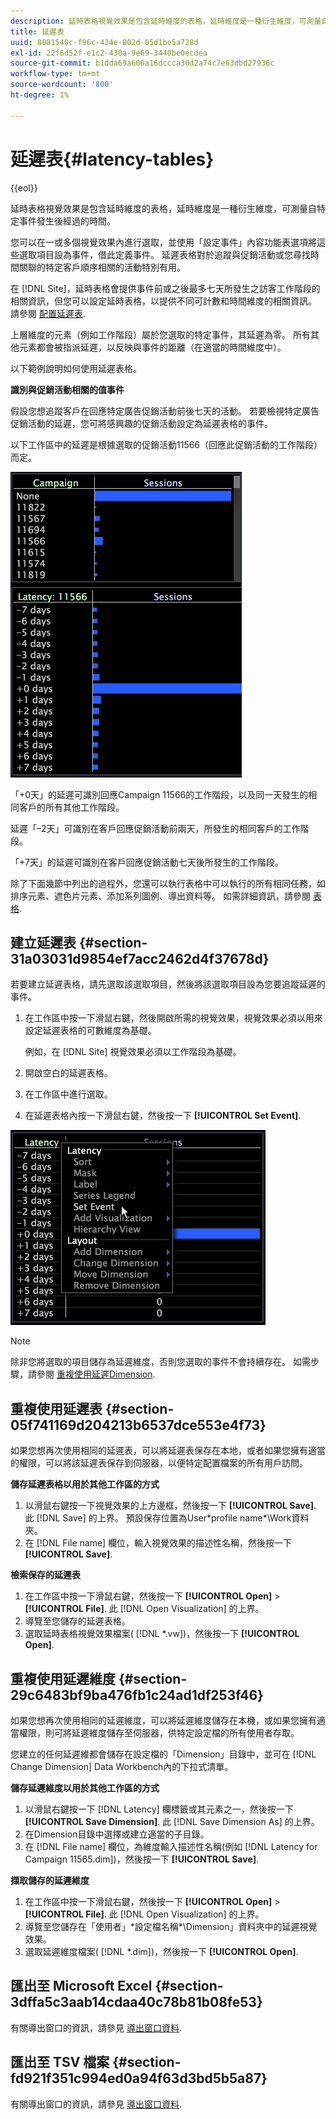 ```yaml
---
description: 延時表格視覺效果是包含延時維度的表格，延時維度是一種衍生維度，可測量自特定事件發生後經過的時間。
title: 延遲表
uuid: 8081540c-f96c-424e-802d-05d1be5a728d
exl-id: 22f6d52f-e1c2-430a-9e69-3440be0ecdea
source-git-commit: b1dda69a606a16dccca30d2a74c7e63dbd27936c
workflow-type: tm+mt
source-wordcount: '800'
ht-degree: 1%

---
```


# 延遲表{#latency-tables}

{{eol}}

延時表格視覺效果是包含延時維度的表格，延時維度是一種衍生維度，可測量自特定事件發生後經過的時間。

您可以在一或多個視覺效果內進行選取，並使用「設定事件」內容功能表選項將這些選取項目設為事件，借此定義事件。 延遲表格對於追蹤與促銷活動或您尋找時間關聯的特定客戶順序相關的活動特別有用。

在 [!DNL Site]，延時表格會提供事件前或之後最多七天所發生之訪客工作階段的相關資訊，但您可以設定延時表格，以提供不同可計數和時間維度的相關資訊。 請參閱 [配置延遲表](../../../home/c-get-started/c-intf-anlys-ftrs/c-config-ltcy-tbls/c-config-ltcy-tbls.md#concept-7175c3defec64556994f0dfcccb7d15c).

上層維度的元素（例如工作階段）屬於您選取的特定事件，其延遲為零。 所有其他元素都會被指派延遲，以反映與事件的距離（在適當的時間維度中）。

以下範例說明如何使用延遲表格。

**識別與促銷活動相關的值事件**

假設您想追蹤客戶在回應特定廣告促銷活動前後七天的活動。 若要檢視特定廣告促銷活動的延遲，您可將感興趣的促銷活動設定為延遲表格的事件。

以下工作區中的延遲是根據選取的促銷活動11566（回應此促銷活動的工作階段）而定。

![](assets/vis_Latency.png)

「+0天」的延遲可識別回應Campaign 11566的工作階段，以及同一天發生的相同客戶的所有其他工作階段。

延遲「–2天」可識別在客戶回應促銷活動前兩天，所發生的相同客戶的工作階段。

「+7天」的延遲可識別在客戶回應促銷活動七天後所發生的工作階段。

除了下面幾節中列出的過程外，您還可以執行表格中可以執行的所有相同任務，如排序元素、遮色片元素、添加系列圖例、導出資料等。 如需詳細資訊，請參閱 [表格](../../../home/c-get-started/c-analysis-vis/c-tables/c-tables.md#concept-c632cb8ad9724f90ac5c294d52ae667f).

## 建立延遲表 {#section-31a03031d9854ef7acc2462d4f37678d}

若要建立延遲表格，請先選取該選取項目，然後將該選取項目設為您要追蹤延遲的事件。

1. 在工作區中按一下滑鼠右鍵，然後開啟所需的視覺效果，視覺效果必須以用來設定延遲表格的可數維度為基礎。

   例如，在 [!DNL Site] 視覺效果必須以工作階段為基礎。

1. 開啟空白的延遲表格。
1. 在工作區中進行選取。
1. 在延遲表格內按一下滑鼠右鍵，然後按一下 **[!UICONTROL Set Event]**.

![](assets/vis_Latency_SetEvent.png)

>[!NOTE]
>
>除非您將選取的項目儲存為延遲維度，否則您選取的事件不會持續存在。 如需步驟，請參閱 [重複使用延遲Dimension](../../../home/c-get-started/c-analysis-vis/c-lat-tbls.md#section-29c6483bf9ba476fb1c24ad1df253f46).

## 重複使用延遲表 {#section-05f741169d204213b6537dce553e4f73}

如果您想再次使用相同的延遲表，可以將延遲表保存在本地，或者如果您擁有適當的權限，可以將該延遲表保存到伺服器，以便特定配置檔案的所有用戶訪問。

**儲存延遲表格以用於其他工作區的方式**

1. 以滑鼠右鍵按一下視覺效果的上方邊框，然後按一下 **[!UICONTROL Save]**. 此 [!DNL Save] 的上界。 預設保存位置為User\*profile name*\Work資料夾。
1. 在 [!DNL File name] 欄位，輸入視覺效果的描述性名稱，然後按一下 **[!UICONTROL Save]**.

**檢索保存的延遲表**

1. 在工作區中按一下滑鼠右鍵，然後按一下 **[!UICONTROL Open]** > **[!UICONTROL File]**. 此 [!DNL Open Visualization] 的上界。
1. 導覽至您儲存的延遲表格。
1. 選取延時表格視覺效果檔案( [!DNL *.vw])，然後按一下 **[!UICONTROL Open]**.

## 重複使用延遲維度 {#section-29c6483bf9ba476fb1c24ad1df253f46}

如果您想再次使用相同的延遲維度，可以將延遲維度儲存在本機，或如果您擁有適當權限，則可將延遲維度儲存至伺服器，供特定設定檔的所有使用者存取。

您建立的任何延遲維都會儲存在設定檔的「Dimension」目錄中，並可在 [!DNL Change Dimension] Data Workbench內的下拉式清單。

**儲存延遲維度以用於其他工作區的方式**

1. 以滑鼠右鍵按一下 [!DNL Latency] 欄標籤或其元素之一，然後按一下 **[!UICONTROL Save Dimension]**. 此 [!DNL Save Dimension As] 的上界。
1. 在Dimension目錄中選擇或建立適當的子目錄。
1. 在 [!DNL File name] 欄位，為維度輸入描述性名稱(例如 [!DNL Latency for Campaign 11565.dim])，然後按一下 **[!UICONTROL Save]**.

**擷取儲存的延遲維度**

1. 在工作區中按一下滑鼠右鍵，然後按一下 **[!UICONTROL Open]** > **[!UICONTROL File]**. 此 [!DNL Open Visualization] 的上界。
1. 導覽至您儲存在「使用者」\*設定檔名稱*\Dimension」資料夾中的延遲視覺效果。
1. 選取延遲維度檔案( [!DNL *.dim])，然後按一下 **[!UICONTROL Open]**.

## 匯出至 Microsoft Excel {#section-3dffa5c3aab14cdaa40c78b81b08fe53}

有關導出窗口的資訊，請參見 [導出窗口資料](../../../home/c-get-started/c-wk-win-wksp/c-exp-win-data.md#concept-8df61d64ed434cc5a499023c44197349).

## 匯出至 TSV 檔案 {#section-fd921f351c994ed0a94f63d3bd5b5a87}

有關導出窗口的資訊，請參見 [導出窗口資料](../../../home/c-get-started/c-wk-win-wksp/c-exp-win-data.md#concept-8df61d64ed434cc5a499023c44197349).
